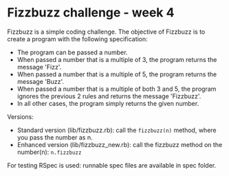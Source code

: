 # Fizzbuzz challenge - week 4

Fizzbuzz is a simple coding challenge. The objective of Fizzbuzz is to create a program with the following specification:
- The program can be passed a number.
- When passed a number that is a multiple of 3, the program returns the message 'Fizz'.
- When passed a number that is a multiple of 5, the program returns the message 'Buzz'.
- When passed a number that is a multiple of both 3 and 5, the program ignores the previous 2 rules and returns the message 'Fizzbuzz'.
- In all other cases, the program simply returns the given number.

Versions:
- Standard version (lib/fizzbuzz.rb): call the `fizzbuzz(n)` method, where you pass the number as n.
- Enhanced version (lib/fizzbuzz_new.rb): call the fizzbuzz method on the number(n): `n.fizzbuzz`

For testing RSpec is used: runnable spec files are available in spec folder.
